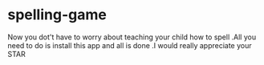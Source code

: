 # spelling-game

Now you dot't have to worry about teaching your child how to spell 
.All you need to do is install this app and all is done 
.I would really appreciate your STAR 
